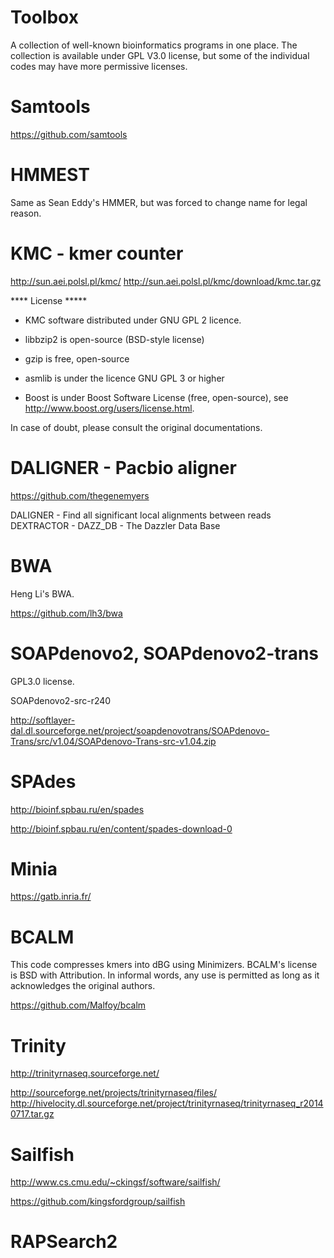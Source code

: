 Toolbox
=======

A collection of well-known bioinformatics programs in one place. The collection is available under GPL V3.0 license, but some of the individual codes may have more permissive licenses.  

Samtools
========

https://github.com/samtools


HMMEST
======

Same as Sean Eddy's HMMER, but was forced to change name for legal reason.


KMC - kmer counter
===================

http://sun.aei.polsl.pl/kmc/
http://sun.aei.polsl.pl/kmc/download/kmc.tar.gz

**** License *****
* KMC software distributed under GNU GPL 2 licence.

* libbzip2 is open-source (BSD-style license)

* gzip is free, open-source

* asmlib is under the licence GNU GPL 3 or higher

* Boost is under Boost Software License (free, open-source), see http://www.boost.org/users/license.html.

In case of doubt, please consult the original documentations.



DALIGNER - Pacbio aligner
=======================

https://github.com/thegenemyers

DALIGNER - Find all significant local alignments between reads
DEXTRACTOR -
DAZZ_DB	- The Dazzler Data Base


BWA
===

Heng Li's BWA.

https://github.com/lh3/bwa


SOAPdenovo2, SOAPdenovo2-trans
==============================

GPL3.0 license.

SOAPdenovo2-src-r240

http://softlayer-dal.dl.sourceforge.net/project/soapdenovotrans/SOAPdenovo-Trans/src/v1.04/SOAPdenovo-Trans-src-v1.04.zip



SPAdes
======

http://bioinf.spbau.ru/en/spades

http://bioinf.spbau.ru/en/content/spades-download-0



Minia
=====

https://gatb.inria.fr/


BCALM
=====

This code compresses kmers into dBG using Minimizers. BCALM's license is BSD with Attribution. 
In informal words, any use is permitted as long as it acknowledges the original authors.

https://github.com/Malfoy/bcalm


Trinity
=======

http://trinityrnaseq.sourceforge.net/

http://sourceforge.net/projects/trinityrnaseq/files/
http://hivelocity.dl.sourceforge.net/project/trinityrnaseq/trinityrnaseq_r20140717.tar.gz


Sailfish
========

http://www.cs.cmu.edu/~ckingsf/software/sailfish/

https://github.com/kingsfordgroup/sailfish


RAPSearch2
==========



